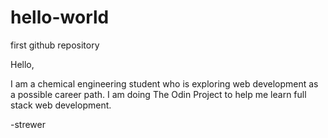 # hello-world
first github repository

Hello,

I am a chemical engineering student who is exploring web development as a possible career path. I am doing The Odin Project to help me learn full stack web development.

-strewer
